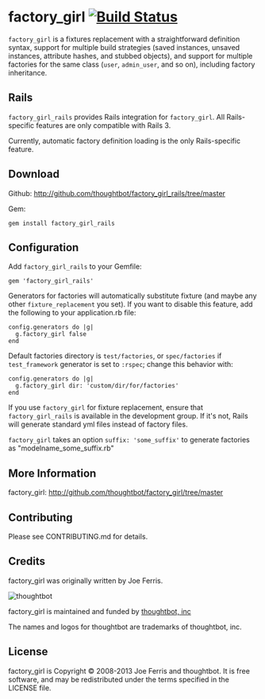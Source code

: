 factory_girl [![Build Status](https://secure.travis-ci.org/thoughtbot/factory_girl_rails.png)](http://travis-ci.org/thoughtbot/factory_girl_rails?branch=master)
============

`factory_girl` is a fixtures replacement with a straightforward definition
syntax, support for multiple build strategies (saved instances, unsaved
instances, attribute hashes, and stubbed objects), and support for multiple
factories for the same class (`user`, `admin_user`, and so on), including factory
inheritance.

Rails
-----

`factory_girl_rails` provides Rails integration for `factory_girl`. All
Rails-specific features are only compatible with Rails 3.

Currently, automatic factory definition loading is the only Rails-specific feature.

Download
--------

Github: http://github.com/thoughtbot/factory_girl_rails/tree/master

Gem:

    gem install factory_girl_rails

Configuration
-------------

Add `factory_girl_rails` to your Gemfile:

    gem 'factory_girl_rails'

Generators for factories will automatically substitute fixture (and maybe any other
`fixture_replacement` you set). If you want to disable this feature, add the
following to your application.rb file:

    config.generators do |g|
      g.factory_girl false
    end

Default factories directory is `test/factories`, or `spec/factories` if
`test_framework` generator is set to `:rspec`; change this behavior with:

    config.generators do |g|
      g.factory_girl dir: 'custom/dir/for/factories'
    end

If you use `factory_girl` for fixture replacement, ensure that
`factory_girl_rails` is available in the development group. If it's not, Rails
will generate standard yml files instead of factory files.

`factory_girl` takes an option `suffix: 'some_suffix'`
to generate factories as "modelname_some_suffix.rb"

More Information
----------------

factory_girl: http://github.com/thoughtbot/factory_girl/tree/master


Contributing
------------

Please see CONTRIBUTING.md for details.

Credits
-------

factory_girl was originally written by Joe Ferris.

![thoughtbot](http://thoughtbot.com/images/tm/logo.png)

factory_girl is maintained and funded by [thoughtbot, inc](http://thoughtbot.com/community)

The names and logos for thoughtbot are trademarks of thoughtbot, inc.

License
-------

factory_girl is Copyright © 2008-2013 Joe Ferris and thoughtbot. It is free software, and may be redistributed under the terms specified in the LICENSE file.
